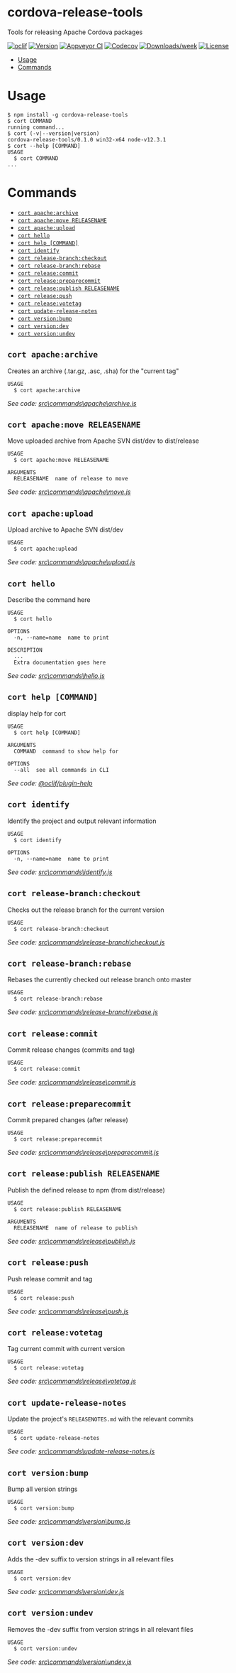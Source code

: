 cordova-release-tools
=====================

Tools for releasing Apache Cordova packages

[![oclif](https://img.shields.io/badge/cli-oclif-brightgreen.svg)](https://oclif.io)
[![Version](https://img.shields.io/npm/v/cordova-release-tools.svg)](https://npmjs.org/package/cordova-release-tools)
[![Appveyor CI](https://ci.appveyor.com/api/projects/status/github/janpio/cordova-release-tools?branch=master&svg=true)](https://ci.appveyor.com/project/janpio/cordova-release-tools/branch/master)
[![Codecov](https://codecov.io/gh/janpio/cordova-release-tools/branch/master/graph/badge.svg)](https://codecov.io/gh/janpio/cordova-release-tools)
[![Downloads/week](https://img.shields.io/npm/dw/cordova-release-tools.svg)](https://npmjs.org/package/cordova-release-tools)
[![License](https://img.shields.io/npm/l/cordova-release-tools.svg)](https://github.com/janpio/cordova-release-tools/blob/master/package.json)

<!-- toc -->
* [Usage](#usage)
* [Commands](#commands)
<!-- tocstop -->
# Usage
<!-- usage -->
```sh-session
$ npm install -g cordova-release-tools
$ cort COMMAND
running command...
$ cort (-v|--version|version)
cordova-release-tools/0.1.0 win32-x64 node-v12.3.1
$ cort --help [COMMAND]
USAGE
  $ cort COMMAND
...
```
<!-- usagestop -->
# Commands
<!-- commands -->
* [`cort apache:archive`](#cort-apachearchive)
* [`cort apache:move RELEASENAME`](#cort-apachemove-releasename)
* [`cort apache:upload`](#cort-apacheupload)
* [`cort hello`](#cort-hello)
* [`cort help [COMMAND]`](#cort-help-command)
* [`cort identify`](#cort-identify)
* [`cort release-branch:checkout`](#cort-release-branchcheckout)
* [`cort release-branch:rebase`](#cort-release-branchrebase)
* [`cort release:commit`](#cort-releasecommit)
* [`cort release:preparecommit`](#cort-releasepreparecommit)
* [`cort release:publish RELEASENAME`](#cort-releasepublish-releasename)
* [`cort release:push`](#cort-releasepush)
* [`cort release:votetag`](#cort-releasevotetag)
* [`cort update-release-notes`](#cort-update-release-notes)
* [`cort version:bump`](#cort-versionbump)
* [`cort version:dev`](#cort-versiondev)
* [`cort version:undev`](#cort-versionundev)

## `cort apache:archive`

Creates an archive (.tar.gz, .asc, .sha) for the "current tag"

```
USAGE
  $ cort apache:archive
```

_See code: [src\commands\apache\archive.js](https://github.com/janpio/cordova-release-tools/blob/v0.1.0/src\commands\apache\archive.js)_

## `cort apache:move RELEASENAME`

Move uploaded archive from Apache SVN dist/dev to dist/release

```
USAGE
  $ cort apache:move RELEASENAME

ARGUMENTS
  RELEASENAME  name of release to move
```

_See code: [src\commands\apache\move.js](https://github.com/janpio/cordova-release-tools/blob/v0.1.0/src\commands\apache\move.js)_

## `cort apache:upload`

Upload archive to Apache SVN dist/dev

```
USAGE
  $ cort apache:upload
```

_See code: [src\commands\apache\upload.js](https://github.com/janpio/cordova-release-tools/blob/v0.1.0/src\commands\apache\upload.js)_

## `cort hello`

Describe the command here

```
USAGE
  $ cort hello

OPTIONS
  -n, --name=name  name to print

DESCRIPTION
  ...
  Extra documentation goes here
```

_See code: [src\commands\hello.js](https://github.com/janpio/cordova-release-tools/blob/v0.1.0/src\commands\hello.js)_

## `cort help [COMMAND]`

display help for cort

```
USAGE
  $ cort help [COMMAND]

ARGUMENTS
  COMMAND  command to show help for

OPTIONS
  --all  see all commands in CLI
```

_See code: [@oclif/plugin-help](https://github.com/oclif/plugin-help/blob/v2.1.6/src\commands\help.ts)_

## `cort identify`

Identify the project and output relevant information

```
USAGE
  $ cort identify

OPTIONS
  -n, --name=name  name to print
```

_See code: [src\commands\identify.js](https://github.com/janpio/cordova-release-tools/blob/v0.1.0/src\commands\identify.js)_

## `cort release-branch:checkout`

Checks out the release branch for the current version

```
USAGE
  $ cort release-branch:checkout
```

_See code: [src\commands\release-branch\checkout.js](https://github.com/janpio/cordova-release-tools/blob/v0.1.0/src\commands\release-branch\checkout.js)_

## `cort release-branch:rebase`

Rebases the currently checked out release branch onto master

```
USAGE
  $ cort release-branch:rebase
```

_See code: [src\commands\release-branch\rebase.js](https://github.com/janpio/cordova-release-tools/blob/v0.1.0/src\commands\release-branch\rebase.js)_

## `cort release:commit`

Commit release changes (commits and tag)

```
USAGE
  $ cort release:commit
```

_See code: [src\commands\release\commit.js](https://github.com/janpio/cordova-release-tools/blob/v0.1.0/src\commands\release\commit.js)_

## `cort release:preparecommit`

Commit prepared changes (after release)

```
USAGE
  $ cort release:preparecommit
```

_See code: [src\commands\release\preparecommit.js](https://github.com/janpio/cordova-release-tools/blob/v0.1.0/src\commands\release\preparecommit.js)_

## `cort release:publish RELEASENAME`

Publish the defined release to npm (from dist/release)

```
USAGE
  $ cort release:publish RELEASENAME

ARGUMENTS
  RELEASENAME  name of release to publish
```

_See code: [src\commands\release\publish.js](https://github.com/janpio/cordova-release-tools/blob/v0.1.0/src\commands\release\publish.js)_

## `cort release:push`

Push release commit and tag

```
USAGE
  $ cort release:push
```

_See code: [src\commands\release\push.js](https://github.com/janpio/cordova-release-tools/blob/v0.1.0/src\commands\release\push.js)_

## `cort release:votetag`

Tag current commit with current version

```
USAGE
  $ cort release:votetag
```

_See code: [src\commands\release\votetag.js](https://github.com/janpio/cordova-release-tools/blob/v0.1.0/src\commands\release\votetag.js)_

## `cort update-release-notes`

Update the project's `RELEASENOTES.md` with the relevant commits

```
USAGE
  $ cort update-release-notes
```

_See code: [src\commands\update-release-notes.js](https://github.com/janpio/cordova-release-tools/blob/v0.1.0/src\commands\update-release-notes.js)_

## `cort version:bump`

Bump all version strings

```
USAGE
  $ cort version:bump
```

_See code: [src\commands\version\bump.js](https://github.com/janpio/cordova-release-tools/blob/v0.1.0/src\commands\version\bump.js)_

## `cort version:dev`

Adds the -dev suffix to version strings in all relevant files

```
USAGE
  $ cort version:dev
```

_See code: [src\commands\version\dev.js](https://github.com/janpio/cordova-release-tools/blob/v0.1.0/src\commands\version\dev.js)_

## `cort version:undev`

Removes the -dev suffix from version strings in all relevant files

```
USAGE
  $ cort version:undev
```

_See code: [src\commands\version\undev.js](https://github.com/janpio/cordova-release-tools/blob/v0.1.0/src\commands\version\undev.js)_
<!-- commandsstop -->
